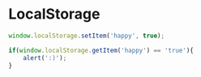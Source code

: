 # LocalStorage

```js
window.localStorage.setItem('happy', true);
```

```js
if(window.localStorage.getItem('happy') == 'true'){
    alert(':)');
}
```